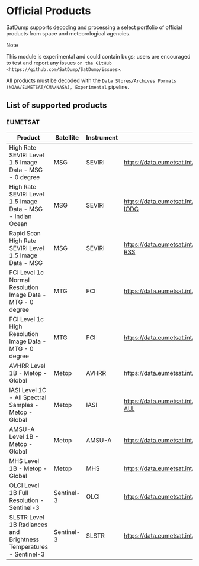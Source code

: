 # Official Products

SatDump supports decoding and processing a select portfolio of official products from space and meteorological agencies.

> [!note]
> This module is experimental and could contain bugs; users are encouraged to test and report any issues `on the GitHub <https://github.com/SatDump/SatDump/issues>`.

All products must be decoded with the `Data Stores/Archives Formats (NOAA/EUMETSAT/CMA/NASA), Experimental` pipeline.

## List of supported products

### EUMETSAT

| Product                                                           | Satellite  | Instrument | Link                                                           | Notes |
|-------------------------------------------------------------------|------------|------------|----------------------------------------------------------------|-------|
| High Rate SEVIRI Level 1.5 Image Data - MSG - 0 degree            | MSG        | SEVIRI     | https://data.eumetsat.int/product/EO:EUM:DAT:MSG:HRSEVIRI      |       |
| High Rate SEVIRI Level 1.5 Image Data - MSG - Indian Ocean        | MSG        | SEVIRI     | https://data.eumetsat.int/product/EO:EUM:DAT:MSG:HRSEVIRI-IODC |       |
| Rapid Scan High Rate SEVIRI Level 1.5 Image Data - MSG            | MSG        | SEVIRI     | https://data.eumetsat.int/product/EO:EUM:DAT:MSG:MSG15-RSS     |       |
| FCI Level 1c Normal Resolution Image Data - MTG - 0 degree        | MTG        | FCI        | https://data.eumetsat.int/product/EO:EUM:DAT:0662              |       |
| FCI Level 1c High Resolution Image Data - MTG - 0 degree          | MTG        | FCI        | https://data.eumetsat.int/product/EO:EUM:DAT:0665              |       |
| AVHRR Level 1B - Metop - Global                                   | Metop      | AVHRR      | https://data.eumetsat.int/product/EO:EUM:DAT:METOP:AVHRRL1     |       |
| IASI Level 1C - All Spectral Samples - Metop - Global             | Metop      | IASI       | https://data.eumetsat.int/product/EO:EUM:DAT:METOP:IASIL1C-ALL |       |
| AMSU-A Level 1B - Metop - Global                                  | Metop      | AMSU-A     | https://data.eumetsat.int/product/EO:EUM:DAT:METOP:AMSUL1      |       |
| MHS Level 1B - Metop - Global                                     | Metop      | MHS        | https://data.eumetsat.int/product/EO:EUM:DAT:METOP:MHSL1       |       |
| OLCI Level 1B Full Resolution - Sentinel-3                        | Sentinel-3 | OLCI       | https://data.eumetsat.int/product/EO:EUM:DAT:0409              |       |
| SLSTR Level 1B Radiances and Brightness Temperatures - Sentinel-3 | Sentinel-3 | SLSTR      | https://data.eumetsat.int/data/map/EO:EUM:DAT:0411             |       |